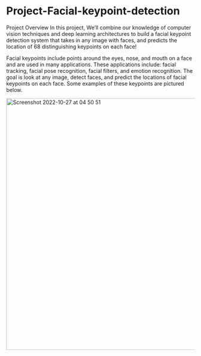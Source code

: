 # Project-Facial-keypoint-detection

Project Overview
In this project, We’ll combine our knowledge of computer vision techniques and deep learning architectures to build a facial keypoint detection system that takes in any image with faces, and predicts the location of 68 distinguishing keypoints on each face!

Facial keypoints include points around the eyes, nose, and mouth on a face and are used in many applications. These applications include: facial tracking, facial pose recognition, facial filters, and emotion recognition. The goal is look at any image, detect faces, and predict the locations of facial keypoints on each face. Some examples of these keypoints are pictured below.

<img width="674" alt="Screenshot 2022-10-27 at 04 50 51" src="https://user-images.githubusercontent.com/74813723/198179601-c87e6aa1-7811-44f5-bf13-8a602deef9ae.png">
